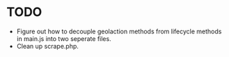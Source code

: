 # TODO
- Figure out how to decouple geolaction methods from lifecycle methods in main.js into two seperate files.
- Clean up scrape.php.